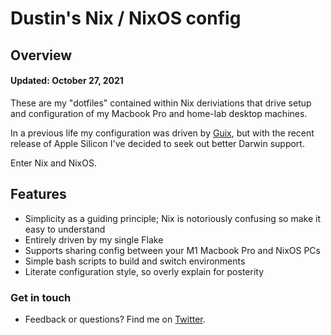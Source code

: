# Dustin's Nix / NixOS config

## Overview
#### Updated: October 27, 2021

These are my "dotfiles" contained within Nix deriviations that drive setup and configuration of my Macbook Pro and home-lab desktop machines.

In a previous life my configuration was driven by [Guix](https://github.com/dustinlyons/guix-config), but with the recent release of Apple Silicon I've decided to seek out better Darwin support. 

Enter Nix and NixOS.

## Features

- Simplicity as a guiding principle; Nix is notoriously confusing so make it easy to understand
- Entirely driven by my single Flake
- Supports sharing config between your M1 Macbook Pro and NixOS PCs
- Simple bash scripts to build and switch environments
- Literate configuration style, so overly explain for posterity

### Get in touch
- Feedback or questions? Find me on [Twitter](https://twitter.com/dustinhlyons).
